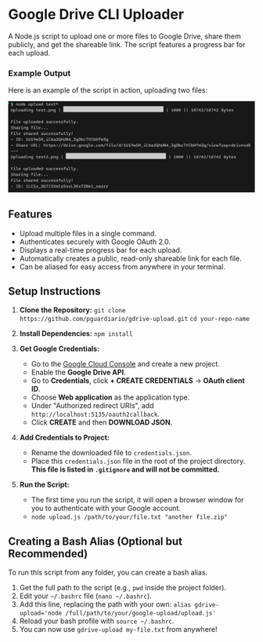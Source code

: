 # Google Drive CLI Uploader

A Node.js script to upload one or more files to Google Drive, share them publicly, and get the shareable link. The script features a progress bar for each upload.

### Example Output

Here is an example of the script in action, uploading two files:

![Screenshot of the gdrive-upload script output](ss.png)

## Features

*   Upload multiple files in a single command.
*   Authenticates securely with Google OAuth 2.0.
*   Displays a real-time progress bar for each upload.
*   Automatically creates a public, read-only shareable link for each file.
*   Can be aliased for easy access from anywhere in your terminal.

## Setup Instructions

1.  **Clone the Repository:**
    `git clone https://github.com/pguardiario/gdrive-upload.git`
    `cd your-repo-name`

2.  **Install Dependencies:**
    `npm install`

3.  **Get Google Credentials:**
    *   Go to the [Google Cloud Console](https://console.cloud.google.com/) and create a new project.
    *   Enable the **Google Drive API**.
    *   Go to **Credentials**, click **+ CREATE CREDENTIALS** -> **OAuth client ID**.
    *   Choose **Web application** as the application type.
    *   Under "Authorized redirect URIs", add `http://localhost:5135/oauth2callback`.
    *   Click **CREATE** and then **DOWNLOAD JSON**.

4.  **Add Credentials to Project:**
    *   Rename the downloaded file to `credentials.json`.
    *   Place this `credentials.json` file in the root of the project directory. **This file is listed in `.gitignore` and will not be committed.**

5.  **Run the Script:**
    *   The first time you run the script, it will open a browser window for you to authenticate with your Google account.
    *   `node upload.js /path/to/your/file.txt "another file.zip"`

## Creating a Bash Alias (Optional but Recommended)

To run this script from any folder, you can create a bash alias.

1.  Get the full path to the script (e.g., `pwd` inside the project folder).
2.  Edit your `~/.bashrc` file (`nano ~/.bashrc`).
3.  Add this line, replacing the path with your own:
    `alias gdrive-upload='node /full/path/to/your/google-upload/upload.js'`
4.  Reload your bash profile with `source ~/.bashrc`.
5.  You can now use `gdrive-upload my-file.txt` from anywhere!
